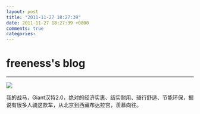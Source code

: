```yaml
---
layout: post
title: "2011-11-27 18:27:39"
date: 2011-11-27 18:27:39 +0800
comments: true
categories: 
---
```


# freeness's blog

----------

![](http://okqmqrbgo.bkt.clouddn.com/201111271827391.jpg)

>
我的战马，Giant汉特2.0，绝对的经济实惠、结实耐用、骑行舒适、节能环保，据说有很多人骑这款车，从北京到西藏布达拉宫，羡慕向往。